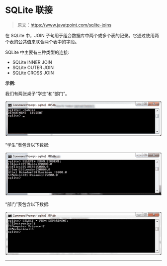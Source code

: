 # SQLite 联接

> 原文：<https://www.javatpoint.com/sqlite-joins>

在 SQLite 中，JOIN 子句用于组合数据库中两个或多个表的记录。它通过使用两个表的公共值来联合两个表中的字段。

SQLite 中主要有三种类型的连接:

*   SQLite INNER JOIN
*   SQLite OUTER JOIN
*   SQLite CROSS JOIN

**示例:**

我们有两张桌子“学生”和“部门”。

![Sqlite Joins 1](img/5bfc87dced075bf4c069cbc4d4ee94e9.png)

“学生”表包含以下数据:

![Sqlite Joins 2](img/af805f86aa9b4f3e34eee4468dfee6d2.png)

“部门”表包含以下数据:

![Sqlite Joins 3](img/fb329401d7f31c7629b286e77075ffe7.png)

* * *